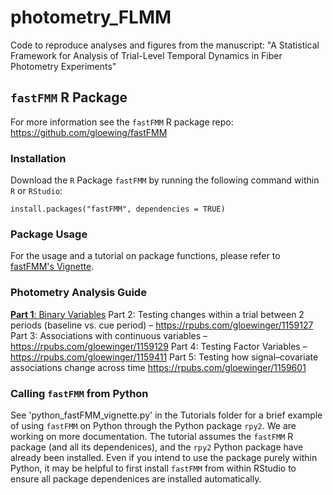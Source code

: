 # photometry_FLMM

Code to reproduce analyses and figures from the manuscript: "A Statistical Framework for Analysis of Trial-Level Temporal Dynamics in Fiber Photometry Experiments"

## `fastFMM` R Package

For more information see the `fastFMM` R package repo: https://github.com/gloewing/fastFMM

### Installation

Download the $\texttt{R}$ Package `fastFMM` by running the following command within $\texttt{R}$ or $\texttt{RStudio}$:

```{R}
install.packages("fastFMM", dependencies = TRUE)
```

###  Package Usage

For the usage and a tutorial on package functions, please refer to [fastFMM's Vignette](https://rpubs.com/gloewinger/1110512). 

### Photometry Analysis Guide
[$\textbf{Part 1}$: Binary Variables](https://rpubs.com/gloewinger/1159094)
Part 2: Testing changes within a trial between 2 periods (baseline vs. cue period) – https://rpubs.com/gloewinger/1159127
Part 3: Associations with continuous variables – https://rpubs.com/gloewinger/1159129
Part 4: Testing Factor Variables – https://rpubs.com/gloewinger/1159411
Part 5: Testing how signal–covariate associations change across time https://rpubs.com/gloewinger/1159601

### Calling `fastFMM` from Python

See 'python_fastFMM_vignette.py' in the Tutorials folder for a brief example of using `fastFMM` on Python through the Python package `rpy2`. We are working on more documentation. The tutorial assumes the `fastFMM` R package (and all its dependenices), and the `rpy2` Python package have already been installed.  Even if you intend to use the package purely within Python, it may be helpful to first install `fastFMM` from within RStudio to ensure all package dependenices are installed automatically.


